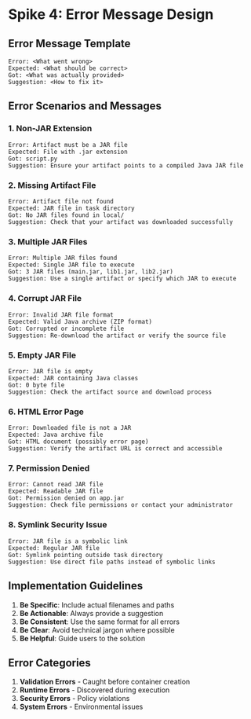 # Spike 4: Error Message Design

## Error Message Template

```
Error: <What went wrong>
Expected: <What should be correct>
Got: <What was actually provided>
Suggestion: <How to fix it>
```

## Error Scenarios and Messages

### 1. Non-JAR Extension

```
Error: Artifact must be a JAR file
Expected: File with .jar extension
Got: script.py
Suggestion: Ensure your artifact points to a compiled Java JAR file
```

### 2. Missing Artifact File

```
Error: Artifact file not found
Expected: JAR file in task directory
Got: No JAR files found in local/
Suggestion: Check that your artifact was downloaded successfully
```

### 3. Multiple JAR Files

```
Error: Multiple JAR files found
Expected: Single JAR file to execute
Got: 3 JAR files (main.jar, lib1.jar, lib2.jar)
Suggestion: Use a single artifact or specify which JAR to execute
```

### 4. Corrupt JAR File

```
Error: Invalid JAR file format
Expected: Valid Java archive (ZIP format)
Got: Corrupted or incomplete file
Suggestion: Re-download the artifact or verify the source file
```

### 5. Empty JAR File

```
Error: JAR file is empty
Expected: JAR containing Java classes
Got: 0 byte file
Suggestion: Check the artifact source and download process
```

### 6. HTML Error Page

```
Error: Downloaded file is not a JAR
Expected: Java archive file
Got: HTML document (possibly error page)
Suggestion: Verify the artifact URL is correct and accessible
```

### 7. Permission Denied

```
Error: Cannot read JAR file
Expected: Readable JAR file
Got: Permission denied on app.jar
Suggestion: Check file permissions or contact your administrator
```

### 8. Symlink Security Issue

```
Error: JAR file is a symbolic link
Expected: Regular JAR file
Got: Symlink pointing outside task directory
Suggestion: Use direct file paths instead of symbolic links
```

## Implementation Guidelines

1. **Be Specific**: Include actual filenames and paths
2. **Be Actionable**: Always provide a suggestion
3. **Be Consistent**: Use the same format for all errors
4. **Be Clear**: Avoid technical jargon where possible
5. **Be Helpful**: Guide users to the solution

## Error Categories

1. **Validation Errors** - Caught before container creation
2. **Runtime Errors** - Discovered during execution
3. **Security Errors** - Policy violations
4. **System Errors** - Environmental issues